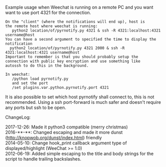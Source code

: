 Example usage when Weechat is running on a remote PC and you want
want to use port 4321 for the connection.

    On the "client" (where the notifications will end up), host is
    the remote host where weechat is running:
       python2 location/of/pyrnotify.py 4321 & ssh -R 4321:localhost:4321 username@host
    You can have a second argument to specified the time to display the notification
      python2 location/of/pyrnotify.py 4321 2000 & ssh -R 4321:localhost:4321 username@host
    Important to remember is that you should probably setup the
    connection with public key encryption and use something like
    autossh to do this in the background.

    In weechat:
       /python load pyrnotify.py
       and set the port
       /set plugins.var.python.pyrnotify.port 4321

It is also possible to set which host pyrnotify shall connect to,
this is not recommended. Using a ssh port-forward is much safer
and doesn't require any ports but ssh to be open.

ChangeLog:

  2017-12-26: Made it python3 compatible (merry christmas)  
  2016-\*\*-\*\*: Changed escaping and made it more dunst (http://knopwob.org/dunst/index.html) friendly  
  2014-05-10: Change hook_print callback argument type of displayed/highlight (WeeChat >= 1.0)  
  2012-06-19: Added simple escaping to the title and body strings for the script to handle trailing backslashes.  

